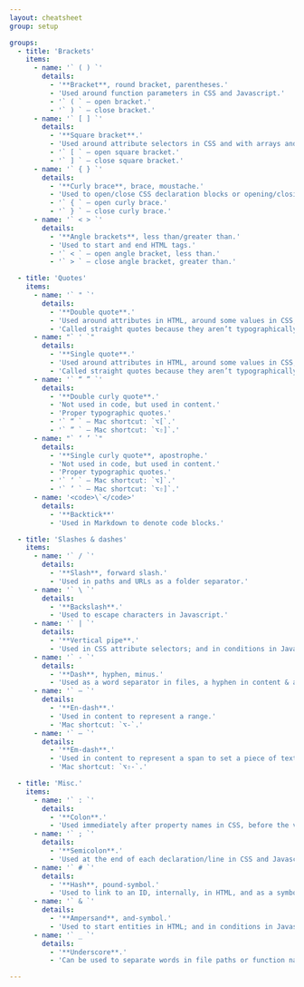 ```yaml
---
layout: cheatsheet
group: setup

groups:
  - title: 'Brackets'
    items:
      - name: '` ( ) `'
        details:
          - '**Bracket**, round bracket, parentheses.'
          - 'Used around function parameters in CSS and Javascript.'
          - '` ( ` — open bracket.'
          - '` ) ` — close bracket.'
      - name: '` [ ] `'
        details:
          - '**Square bracket**.'
          - 'Used around attribute selectors in CSS and with arrays and objects in Javascript.'
          - '` [ ` — open square bracket.'
          - '` ] ` — close square bracket.'
      - name: '` { } `'
        details:
          - '**Curly brace**, brace, moustache.'
          - 'Used to open/close CSS declaration blocks or opening/closing objects and functions in Javascript.'
          - '` { ` — open curly brace.'
          - '` } ` — close curly brace.'
      - name: '` < > `'
        details:
          - '**Angle brackets**, less than/greater than.'
          - 'Used to start and end HTML tags.'
          - '` < ` — open angle bracket, less than.'
          - '` > ` — close angle bracket, greater than.'

  - title: 'Quotes'
    items:
      - name: '` " `'
        details:
          - '**Double quote**.'
          - 'Used around attributes in HTML, around some values in CSS, and around strings in Javascript.'
          - 'Called straight quotes because they aren’t typographically correct.'
      - name: "` ' `"
        details:
          - '**Single quote**.'
          - 'Used around attributes in HTML, around some values in CSS, and around strings in Javascript.'
          - 'Called straight quotes because they aren’t typographically correct.'
      - name: '` “ ” `'
        details:
          - '**Double curly quote**.'
          - 'Not used in code, but used in content.'
          - 'Proper typographic quotes.'
          - '` “ ` — Mac shortcut: `⌥[`.'
          - '` ” ` — Mac shortcut: `⌥⇧]`.'
      - name: "` ‘ ’ `"
        details:
          - '**Single curly quote**, apostrophe.'
          - 'Not used in code, but used in content.'
          - 'Proper typographic quotes.'
          - '` ‘ ` — Mac shortcut: `⌥]`.'
          - '` ’ ` — Mac shortcut: `⌥⇧]`.'
      - name: '<code>\`</code>'
        details:
          - '**Backtick**'
          - 'Used in Markdown to denote code blocks.'

  - title: 'Slashes & dashes'
    items:
      - name: '` / `'
        details:
          - '**Slash**, forward slash.'
          - 'Used in paths and URLs as a folder separator.'
      - name: '` \ `'
        details:
          - '**Backslash**.'
          - 'Used to escape characters in Javascript.'
      - name: '` | `'
        details:
          - '**Vertical pipe**.'
          - 'Used in CSS attribute selectors; and in conditions in Javascript, meaning “or”.'
      - name: '` - `'
        details:
          - '**Dash**, hyphen, minus.'
          - 'Used as a word separator in files, a hyphen in content & a minus in math.'
      - name: '` – `'
        details:
          - '**En-dash**.'
          - 'Used in content to represent a range.'
          - 'Mac shortcut: `⌥-`.'
      - name: '` — `'
        details:
          - '**Em-dash**.'
          - 'Used in content to represent a span to set a piece of text apart, or denote speech that’s been cut off.'
          - 'Mac shortcut: `⌥⇧-`.'

  - title: 'Misc.'
    items:
      - name: '` : `'
        details:
          - '**Colon**.'
          - 'Used immediately after property names in CSS, before the value. Used in object declarations in Javascript.'
      - name: '` ; `'
        details:
          - '**Semicolon**.'
          - 'Used at the end of each declaration/line in CSS and Javascript.'
      - name: '` # `'
        details:
          - '**Hash**, pound-symbol.'
          - 'Used to link to an ID, internally, in HTML, and as a symbol to denote an ID selector in CSS.'
      - name: '` & `'
        details:
          - '**Ampersand**, and-symbol.'
          - 'Used to start entities in HTML; and in conditions in Javascript, meaning “and”.'
      - name: '` _ `'
        details:
          - '**Underscore**.'
          - 'Can be used to separate words in file paths or function names in Javascript.'

---
```

